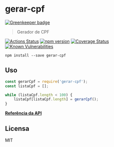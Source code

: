 # gerar-cpf

[![Greenkeeper badge](https://badges.greenkeeper.io/guilhermehn/gerar-cpf.svg)](https://greenkeeper.io/)

> Gerador de CPF

[![Actions Status](https://github.com/guilhermehn/gerar-cpf/workflows/Node%20CI/badge.svg)](https://github.com/guilhermehn/gerar-cpf/actions)
[![npm version](https://badge.fury.io/js/gerar-cpf.svg)](http://badge.fury.io/js/gerar-cpf)
[![Coverage Status](https://coveralls.io/repos/github/guilhermehn/gerar-cpf/badge.svg?branch=master)](https://coveralls.io/github/guilhermehn/gerar-cpf?branch=master)
[![Known Vulnerabilities](https://snyk.io/test/github/guilhermehn/gerar-cpf/badge.svg)](https://snyk.io/test/github/guilhermehn/gerar-cpf)

```
npm install --save gerar-cpf
```

## Uso

```js
const gerarCpf = require('gerar-cpf');
const listaCpf = [];

while (listaCpf.length < 100) {
	listaCpf[listaCpf.length] = gerarCpf();
}
```

**[Referência da API](./API_REFERENCE.md)**

## Licensa

MIT
